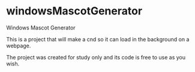 # windowsMascotGenerator
Windows Mascot Generator

This is a project that will make a cnd so it can load in the background on a webpage.

The project was created for study only and its code is free to use as you wish.